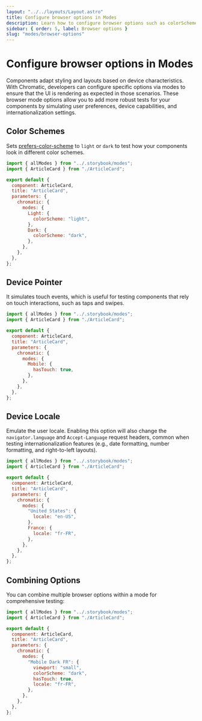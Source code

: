 ```yaml
---
layout: "../../layouts/Layout.astro"
title: Configure browser options in Modes
description: Learn how to configure browser options such as colorScheme and locale in Modes
sidebar: { order: 5, label: Browser options }
slug: "modes/browser-options"
---
```


# Configure browser options in Modes

Components adapt styling and layouts based on device characteristics. With Chromatic, developers can configure specific options via modes to ensure that the UI is rendering as expected in those scenarios. These browser mode options allow you to add more robust tests for your components by simulating user preferences, device capabilities, and internationalization settings.

## Color Schemes

Sets [prefers-color-scheme](https://developer.mozilla.org/en-US/docs/Web/CSS/@media/prefers-color-scheme) to `light` or `dark` to test how your components look in different color schemes.

```jsx title="ArticleCard.stories.js|jsx"
import { allModes } from "../.storybook/modes";
import { ArticleCard } from "./ArticleCard";

export default {
  component: ArticleCard,
  title: "ArticleCard",
  parameters: {
    chromatic: {
      modes: {
        Light: {
          colorScheme: "light",
        },
        Dark: {
          colorScheme: "dark",
        },
      },
    },
  },
};
```

## Device Pointer

It simulates touch events, which is useful for testing components that rely on touch interactions, such as taps and swipes.

```js title="ArticleCard.stories.js|jsx"
import { allModes } from "../.storybook/modes";
import { ArticleCard } from "./ArticleCard";

export default {
  component: ArticleCard,
  title: "ArticleCard",
  parameters: {
    chromatic: {
      modes: {
        Mobile: {
          hasTouch: true,
        },
      },
    },
  },
};
```

## Device Locale

Emulate the user locale. Enabling this option will also change the `navigator.language` and `Accept-Language` request headers, common when testing internationalization features (e.g., date formatting, number formatting, and right-to-left layouts).

```js title="ArticleCard.stories.js|jsx"
import { allModes } from "../.storybook/modes";
import { ArticleCard } from "./ArticleCard";

export default {
  component: ArticleCard,
  title: "ArticleCard",
  parameters: {
    chromatic: {
      modes: {
        "United States": {
          locale: "en-US",
        },
        France: {
          locale: "fr-FR",
        },
      },
    },
  },
};
```

## Combining Options

You can combine multiple browser options within a mode for comprehensive testing:

```js title="ArticleCard.stories.js|jsx"
import { allModes } from "../.storybook/modes";
import { ArticleCard } from "./ArticleCard";

export default {
  component: ArticleCard,
  title: "ArticleCard",
  parameters: {
    chromatic: {
      modes: {
        "Mobile Dark FR": {
          viewport: "small",
          colorScheme: "dark",
          hasTouch: true,
          locale: "fr-FR",
        },
      },
    },
  },
};
```
